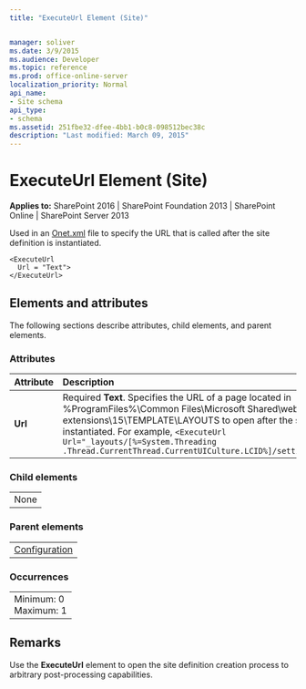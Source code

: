 ```yaml
---
title: "ExecuteUrl Element (Site)"


manager: soliver
ms.date: 3/9/2015
ms.audience: Developer
ms.topic: reference
ms.prod: office-online-server
localization_priority: Normal
api_name:
- Site schema
api_type:
- schema
ms.assetid: 251fbe32-dfee-4bb1-b0c8-098512bec38c
description: "Last modified: March 09, 2015"
---
```


# ExecuteUrl Element (Site)

 
  
 **Applies to:** SharePoint 2016 | SharePoint Foundation 2013 | SharePoint Online | SharePoint Server 2013
  
Used in an [Onet.xml](http://msdn.microsoft.com/library/b99d6657-d9ae-4135-a43c-c58cdfcdc6c1%28Office.15%29.aspx) file to specify the URL that is called after the site definition is instantiated. 
  
```
<ExecuteUrl
  Url = "Text">
</ExecuteUrl>
```

## Elements and attributes

The following sections describe attributes, child elements, and parent elements.

### Attributes

|**Attribute**|**Description**|
|:-----|:-----|
|**Url** <br/> |Required **Text**. Specifies the URL of a page located in %ProgramFiles%\Common Files\Microsoft Shared\web server extensions\15\TEMPLATE\LAYOUTS to open after the site is instantiated. For example,  `<ExecuteUrl Url="_layouts/[%=System.Threading` <br/>  `.Thread.CurrentThread.CurrentUICulture.LCID%]/settings.aspx"/>` <br/> |
   
### Child elements

||
|:-----|
|None |
   
### Parent elements

||
|:-----|
|[Configuration](configuration-element-site.md)|
   
### Occurrences

||
|:-----|
|Minimum: 0  <br/> Maximum: 1  <br/> |
   
## Remarks

Use the **ExecuteUrl** element to open the site definition creation process to arbitrary post-processing capabilities. 
  

